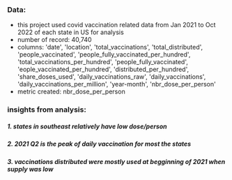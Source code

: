 ### Data:
- this project used covid vaccination related data from Jan 2021 to Oct 2022 of each state in US for analysis
- number of record: 40,740
- columns: 'date', 'location', 'total_vaccinations', 'total_distributed',
       'people_vaccinated', 'people_fully_vaccinated_per_hundred',
       'total_vaccinations_per_hundred', 'people_fully_vaccinated',
       'eople_vaccinated_per_hundred', 'distributed_per_hundred',
       'share_doses_used', 'daily_vaccinations_raw', 'daily_vaccinations',
       'daily_vaccinations_per_million', 'year-month', 'nbr_dose_per_person'
 - metric created: nbr_dose_per_person


### insights from analysis:
##### 1. states in southeast relatively have low dose/person
##### 2. 2021 Q2 is the peak of daily vaccination for most the states
##### 3. vaccinations distributed were mostly used at begginning of 2021 when supply was low
